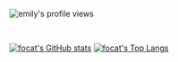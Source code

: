 <p align="left"> <img src="https://komarev.com/ghpvc/?username=emilyinure&label=Profile%20views&color=8caaee&style=for-the-badge" alt="emily's profile views" /> </p>
<br>

[![focat's GitHub stats](https://github-readme-stats.vercel.app/api?username=emilyinure&includeallcommits=true&show_icons=true&theme=tokyonight)](https://github.com/anuraghazra/github-readme-stats)
[![focat's Top Langs](https://github-readme-stats.vercel.app/api/top-langs/?username=emilyinure&layout=compact&theme=tokyonight&langs_count=8)](https://github.com/anuraghazra/github-readme-stats)
<br>


<!--
**emilyinure/emilyinure** is a ✨ _special_ ✨ repository because its `README.md` (this file) appears on your GitHub profile.

Here are some ideas to get you started:

- 🔭 I’m currently working on ...
- 🌱 I’m currently learning ...
- 👯 I’m looking to collaborate on ...
- 🤔 I’m looking for help with ...
- 💬 Ask me about ...
- 📫 How to reach me: ...
- 😄 Pronouns: ...
- ⚡ Fun fact: ...
-->
